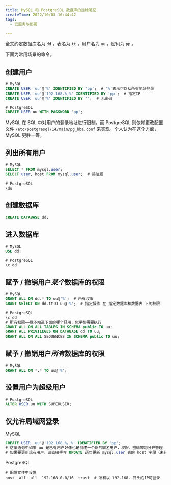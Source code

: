 ```yaml
---
title: MySQL 和 PostgreSQL 数据库的运维笔记
createTime: 2022/10/03 16:44:42
tags:
  - 云服务与部署

---
```



全文约定数据库名为 `dd` ，表名为 `tt` ，用户名为 `uu` ，密码为 `pp` 。

下面为常用场景的命令。

## 创建用户

```sql
# MySQL
CREATE USER 'uu'@'%' IDENTIFIED BY 'pp';  # '%'表示可以从所有地址登录
CREATE USER 'uu'@'192.168.%.%' IDENTIFIED BY 'pp';  # 指定IP
CREATE USER 'uu'@'%' IDENTIFIED BY '';  # 无密码

# PostgreSQL
CREATE USER uu WITH PASSWORD 'pp';
```

MySQL 在 SQL 中对用户的登录地址进行限制，而 PostgreSQL 则依赖更改配置文件 `/etc/postgresql/14/main/pg_hba.conf` 来实现。个人认为在这个方面，MySQL 更胜一筹。

## 列出所有用户

```sql
# MySQL
SELECT * FROM mysql.user;
SELECT user, host FROM mysql.user;  # 简洁版

# PostgreSQL
\du
```

## 创建数据库

```sql
CREATE DATABASE dd;
```

## 进入数据库

```sql
# MySQL
USE dd;

# PostgreSQL
\c dd
```

## 赋予 / 撤销用户*某个*数据库的权限

```sql
# MySQL
GRANT ALL ON dd.* TO uu@'%';  # 所有权限
GRANT SElECT ON dd.ttTO uu@'%';  # 指定操作 在 指定数据库和数据表 下的权限

# PostgreSQL
\c dd
# 所有权限——我不知道下面的哪个好用，似乎都需要执行
GRANT ALL ON ALL TABLES IN SCHEMA public TO uu;
GRANT ALL PRIVILEGES ON DATABASE dd TO uu;
GRANT ALL ON ALL SEQUENCES IN SCHEMA public TO uu;
```

## 赋予 / 撤销用户*所有*数据库的权限

```sql
# MySQL
GRANT ALL ON *.* TO uu@'%';
```

## 设置用户为超级用户

```sql
# PostgreSQL
ALTER USER uu WITH SUPERUSER;
```

## 仅允许局域网登录

MySQL

```sql
CREATE USER 'uu'@'192.168.%。%' IDENTIFIED BY 'pp';
# 这条语句中如果 uu 是已有用户好像也是创建一个新的同名用户，权限、密码等均分开管理
# 如果要更新现有用户，请直接手写 UPDATE 语句更新 mysql.user 表的 host 字段（未经本人实测）
```

PostgreSQL

```
# 配置文件中设置
host  all  all  192.168.0.0/16  trust  # 所有以 192.168. 开头的IP可登录
```
